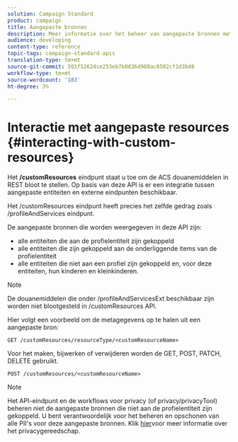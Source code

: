 ```yaml
---
solution: Campaign Standard
product: campaign
title: Aangepaste bronnen
description: Meer informatie over het beheer van aangepaste bronnen met API's/
audience: developing
content-type: reference
topic-tags: campaign-standard-apis
translation-type: tm+mt
source-git-commit: 501f52624ce253eb7b0d36d908ac8502cf1d3b48
workflow-type: tm+mt
source-wordcount: '183'
ht-degree: 3%

---
```



# Interactie met aangepaste resources {#interacting-with-custom-resources}

Het **/customResources** eindpunt staat u toe om de ACS douanemiddelen in REST bloot te stellen. Op basis van deze API is er een integratie tussen aangepaste entiteiten en externe eindpunten beschikbaar.

Het /customResources eindpunt heeft precies het zelfde gedrag zoals /profileAndServices eindpunt.

De aangepaste bronnen die worden weergegeven in deze API zijn:

* alle entiteiten die aan de profielentiteit zijn gekoppeld
* alle entiteiten die zijn gekoppeld aan de onderliggende items van de profielentiteit
* alle entiteiten die niet aan een profiel zijn gekoppeld en, voor deze entiteiten, hun kinderen en kleinkinderen.

>[!NOTE]
>De douanemiddelen die onder /profileAndServicesExt beschikbaar zijn worden niet blootgesteld in /customResources API.

Hier volgt een voorbeeld om de metagegevens op te halen uit een aangepaste bron:

```
GET /customResources/resourceType/<customResourceName>
```

Voor het maken, bijwerken of verwijderen worden de GET, POST, PATCH, DELETE gebruikt.

```
POST /customResources/<customResourceName>
```

>[!NOTE]
>Het API-eindpunt en de workflows voor privacy (of privacy/privacyTool) beheren niet de aangepaste bronnen die niet aan de profielentiteit zijn gekoppeld.
>U bent verantwoordelijk voor het beheren en opschonen van alle PII&#39;s voor deze aangepaste bronnen. Klik [hier](../../api/using/creating-a-privacy-request.md)voor meer informatie over het privacygereedschap.

